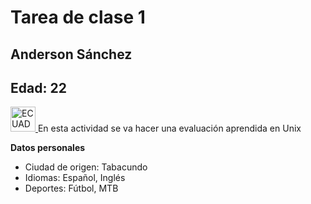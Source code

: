 # Tarea de clase 1 

## Anderson Sánchez
## Edad: 22
<a href="https://ecuador.travel/en/"> <img alt="ECUADOR" src="https://icons.iconarchive.com/icons/wikipedia/flags/128/EC-Ecuador-Flag-icon.png" width="40" height="40"> </a>
En esta actividad se va hacer una evaluación aprendida en Unix

**Datos personales** 
- Ciudad de origen: Tabacundo
- Idiomas: Español, Inglés 
- Deportes: Fútbol, MTB
